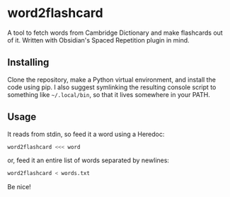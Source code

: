 # word2flashcard

A tool to fetch words from Cambridge Dictionary and make flashcards out of it. Written with Obsidian's Spaced Repetition plugin in mind.

## Installing

Clone the repository, make a Python virtual environment, and install the code using pip. I also suggest symlinking the resulting console script to something like `~/.local/bin`, so that it lives somewhere in your PATH.

## Usage

It reads from stdin, so feed it a word using a Heredoc:

```sh
word2flashcard <<< word
```

or, feed it an entire list of words separated by newlines:

```sh
word2flashcard < words.txt
```

Be nice!